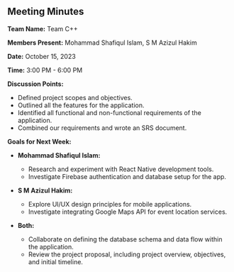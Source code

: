 ## Meeting Minutes

**Team Name:** Team C++

**Members Present:** Mohammad Shafiqul Islam, S M Azizul Hakim

**Date:** October 15, 2023

**Time:** 3:00 PM - 6:00 PM

**Discussion Points:**
- Defined project scopes and objectives.
- Outlined all the features for the application.
- Identified all functional and non-functional requirements of the application.
- Combined our requirements and wrote an SRS document.

**Goals for Next Week:**
- **Mohammad Shafiqul Islam:**
  - Research and experiment with React Native development tools.
  - Investigate Firebase authentication and database setup for the app.

- **S M Azizul Hakim:**
  - Explore UI/UX design principles for mobile applications.
  - Investigate integrating Google Maps API for event location services.

- **Both:**
  - Collaborate on defining the database schema and data flow within the application.
  - Review the project proposal, including project overview, objectives, and initial timeline.